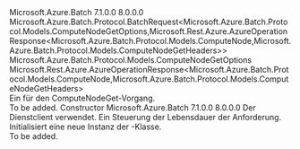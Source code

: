 <Type Name="ComputeNodeGetBatchRequest" FullName="Microsoft.Azure.Batch.Protocol.BatchRequests.ComputeNodeGetBatchRequest">
  <TypeSignature Language="C#" Value="public class ComputeNodeGetBatchRequest : Microsoft.Azure.Batch.Protocol.BatchRequest&lt;Microsoft.Azure.Batch.Protocol.Models.ComputeNodeGetOptions,Microsoft.Rest.Azure.AzureOperationResponse&lt;Microsoft.Azure.Batch.Protocol.Models.ComputeNode,Microsoft.Azure.Batch.Protocol.Models.ComputeNodeGetHeaders&gt;&gt;" />
  <TypeSignature Language="ILAsm" Value=".class public auto ansi beforefieldinit ComputeNodeGetBatchRequest extends Microsoft.Azure.Batch.Protocol.BatchRequest`2&lt;class Microsoft.Azure.Batch.Protocol.Models.ComputeNodeGetOptions, class Microsoft.Rest.Azure.AzureOperationResponse`2&lt;class Microsoft.Azure.Batch.Protocol.Models.ComputeNode, class Microsoft.Azure.Batch.Protocol.Models.ComputeNodeGetHeaders&gt;&gt;" />
  <TypeSignature Language="DocId" Value="T:Microsoft.Azure.Batch.Protocol.BatchRequests.ComputeNodeGetBatchRequest" />
  <TypeSignature Language="VB.NET" Value="Public Class ComputeNodeGetBatchRequest&#xA;Inherits BatchRequest(Of ComputeNodeGetOptions, AzureOperationResponse(Of ComputeNode, ComputeNodeGetHeaders))" />
  <TypeSignature Language="F#" Value="type ComputeNodeGetBatchRequest = class&#xA;    inherit BatchRequest&lt;ComputeNodeGetOptions, AzureOperationResponse&lt;ComputeNode, ComputeNodeGetHeaders&gt;&gt;" />
  <AssemblyInfo>
    <AssemblyName>Microsoft.Azure.Batch</AssemblyName>
    <AssemblyVersion>7.1.0.0</AssemblyVersion>
    <AssemblyVersion>8.0.0.0</AssemblyVersion>
  </AssemblyInfo>
  <Base>
    <BaseTypeName>Microsoft.Azure.Batch.Protocol.BatchRequest&lt;Microsoft.Azure.Batch.Protocol.Models.ComputeNodeGetOptions,Microsoft.Rest.Azure.AzureOperationResponse&lt;Microsoft.Azure.Batch.Protocol.Models.ComputeNode,Microsoft.Azure.Batch.Protocol.Models.ComputeNodeGetHeaders&gt;&gt;</BaseTypeName>
    <BaseTypeArguments>
      <BaseTypeArgument TypeParamName="TOptions">Microsoft.Azure.Batch.Protocol.Models.ComputeNodeGetOptions</BaseTypeArgument>
      <BaseTypeArgument TypeParamName="TResponse">Microsoft.Rest.Azure.AzureOperationResponse&lt;Microsoft.Azure.Batch.Protocol.Models.ComputeNode,Microsoft.Azure.Batch.Protocol.Models.ComputeNodeGetHeaders&gt;</BaseTypeArgument>
    </BaseTypeArguments>
  </Base>
  <Interfaces />
  <Docs>
    <summary>
            Ein <see cref="T:Microsoft.Azure.Batch.Protocol.IBatchRequest" /> für den ComputeNodeGet-Vorgang.
            </summary>
    <remarks>To be added.</remarks>
  </Docs>
  <Members>
    <Member MemberName=".ctor">
      <MemberSignature Language="C#" Value="public ComputeNodeGetBatchRequest (Microsoft.Azure.Batch.Protocol.BatchServiceClient serviceClient, System.Threading.CancellationToken cancellationToken);" />
      <MemberSignature Language="ILAsm" Value=".method public hidebysig specialname rtspecialname instance void .ctor(class Microsoft.Azure.Batch.Protocol.BatchServiceClient serviceClient, valuetype System.Threading.CancellationToken cancellationToken) cil managed" />
      <MemberSignature Language="DocId" Value="M:Microsoft.Azure.Batch.Protocol.BatchRequests.ComputeNodeGetBatchRequest.#ctor(Microsoft.Azure.Batch.Protocol.BatchServiceClient,System.Threading.CancellationToken)" />
      <MemberSignature Language="F#" Value="new Microsoft.Azure.Batch.Protocol.BatchRequests.ComputeNodeGetBatchRequest : Microsoft.Azure.Batch.Protocol.BatchServiceClient * System.Threading.CancellationToken -&gt; Microsoft.Azure.Batch.Protocol.BatchRequests.ComputeNodeGetBatchRequest" Usage="new Microsoft.Azure.Batch.Protocol.BatchRequests.ComputeNodeGetBatchRequest (serviceClient, cancellationToken)" />
      <MemberType>Constructor</MemberType>
      <AssemblyInfo>
        <AssemblyName>Microsoft.Azure.Batch</AssemblyName>
        <AssemblyVersion>7.1.0.0</AssemblyVersion>
        <AssemblyVersion>8.0.0.0</AssemblyVersion>
      </AssemblyInfo>
      <Parameters>
        <Parameter Name="serviceClient" Type="Microsoft.Azure.Batch.Protocol.BatchServiceClient" />
        <Parameter Name="cancellationToken" Type="System.Threading.CancellationToken" />
      </Parameters>
      <Docs>
        <param name="serviceClient">Der Dienstclient verwendet.</param>
        <param name="cancellationToken">Ein <see cref="T:System.Threading.CancellationToken" /> Steuerung der Lebensdauer der Anforderung.</param>
        <summary>
            Initialisiert eine neue Instanz der <see cref="T:Microsoft.Azure.Batch.Protocol.BatchRequests.ComputeNodeGetBatchRequest" />-Klasse.
            </summary>
        <remarks>To be added.</remarks>
      </Docs>
    </Member>
  </Members>
</Type>